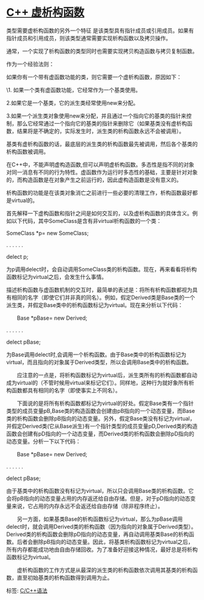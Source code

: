# [C++ 虚析构函数](https://www.cnblogs.com/justinyo/archive/2013/04/14/3020677.html)

类型需要虚析构函数的另外一个特征 是该类型具有指针成员或引用成员。如果有指针成员和引用成员，则该类型通常需要实现析构函数以及拷贝操作。

 

通常，一个实现了析构函数的类型同时也需要实现拷贝构造函数与拷贝复制函数。

 

作为一个经验法则：

如果你有一个带有虚函数功能的类，则它需要一个虚析构函数，原因如下：

 

\1. 如果一个类有虚函数功能，它经常作为一个基类使用。

 

2.如果它是一个基类，它的派生类经常使用new来分配。

 

3.如果一个派生类对象使用new来分配，并且通过一个指向它的基类的指针来控制，那么它经常通过一个指向它的基类的指针来删除它（如果基类没有虚析构函数，结果将是不确定的，实际发生时，派生类的析构函数永远不会被调用）。

基类有虚析构函数的话，最底层的派生类的析构函数最先被调用，然后各个基类的析构函数被调用。

 

在C++中，不能声明虚构造函数,但可以声明虚析构函数。多态性是指不同的对象对同一消息有不同的行为特性。虚函数作为运行时多态性的基础，主要是针对对象的，而构造函数是在对象产生之前运行的，因此虚构造函数是没有意义的。

   析构函数的功能是在该类对象消亡之前进行一些必要的清理工作，析构函数最好都是virtual的。

   首先解释一下虚构函数和指针之间是如何交互的，以及虚析构函数的具体含义。例如以下代码，其中SomeClass是含有非virtual析构函数的一个类：

   SomeClass *p= new SomeClass;

   . . . . . .

   delect p;

为p调用delect时，会自动调用SomeClass类的析构函数。现在，再来看看将析构函数标记为virtual之后，会发生什么事情。

   描述析构函数与虚函数机制的交互时，最简单的表述是：将所有析构函数都视为具有相同的名字（即使它们并非真的同名）。例如，假定Derived类是Base类的一个派生类，并假定Base类中的析构函数标记为virtual。现在来分析以下代码：

　　Base *pBase= new Derived;

   . . . . . .

   delect pBase;

为Base调用delect时,会调用一个析构函数。由于Base类中的析构函数标记为virtual，而且指向的对象属于Derived类型，所以会调用Base类中的析构函数。

　　应注意的一点是，将析构函数标记为virtual后，派生类所有的析构函数都自动成为virtual的（不管时候用virtual来标记它们）。同样地，这种行为就好象所有析构函数都具有相同的名字（即使事实上不同名）。

　　下面说的是将所有析构函数都标记为virtual的好处。假定Base类有一个指针类型的成员变量pB,Base类的构造函数会创建由pB指向的一个动态变量，而Base类的析构函数会删除pB指向的动态变量。另外，假定Base类没有标记为virtual，并假定Derived类(它从Base派生)有一个指针类型的成员变量pD,Derived类的构造函数会创建有pD指向的一个动态变量，而Derived类的析构函数会删除pD指向的动态变量。分析一下以下代码：

　　Base *pBase= new Derived;

   . . . . . .

   delect pBase;

由于基类中的析构函数没有标记为virtual，所以只会调用Base类的析构函数。它会将pB指向的动态变量占用的内存返还给自由存储。但是，对于pD指向的动态变量来说，它占用的内存永远不会返还给自由存储（除非程序终止）。

　　另一方面，如果基类Base的析构函数标记为virtual，那么为pBase调用delect时，就会调用Derived类的析构函数（因为指向的对象属于Derived类型）。Derived类的析构函数会删除pD指向的动态变量，再自动调用基类Base的析构函数。后者会删除pB指向的动态变量。因此，将基类析构函数标记为virtual之后，所有内存都能成功地由自由存储回收。为了准备好迎接这种情况，最好总是将析构函数标记为virtual。

　　虚析构函数的工作方式是从最深的派生类的析构函数依次调用其基类的析构函数，直至初始基类的析构函数得到调用为止。

标签: [C/C++语法](https://www.cnblogs.com/justinyo/tag/C%2FC%2B%2B语法/)